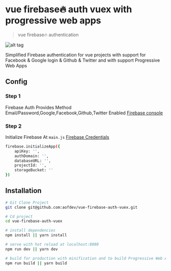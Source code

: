 # vue firebase🔥 auth vuex with progressive web apps

> vue firebase🔥 authentication

![alt tag](https://i.imgur.com/5AnRW5j.png)

Simplified Firebase authentication for vue projects with support for Facebook & Google login & Github & Twitter and with support  Progressive Web Apps

## Config
### Step 1
Firebase Auth Provides Method Email/Password,Google,Facebook,Github,Twitter Enabled  [Firebase console](https://console.firebase.google.com/) 

### Step 2
Initialize Firebase At ``main.js`` [Firebase Credentials](https://console.firebase.google.com/)
``` bash
firebase.initializeApp({
    apiKey: '',
    authDomain: '',
    databaseURL: '',
    projectId: '',
    storageBucket: ''
})
```


## Installation

``` bash
# Git Clone Project
git clone git@github.com:aofdev/vue-firebase-auth-vuex.git

# Cd project
cd vue-firebase-auth-vuex

# install dependencies
npm install || yarn install

# serve with hot reload at localhost:8080
npm run dev || yarn dev

# build for production with minification and to build Progressive Web Apps
npm run build || yarn build


```

